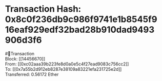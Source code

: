 
Transaction Hash: 0x8c0f236db9c986f9741e1b8545f916eaf929edf32bad28b910dad9493906d3f6
====================================================================================
  
#💸Transaction  
Block: [[14456670]]  
From: [[0xc02aaa39b223fe8d0a0e5c4f27ead9083c756cc2]]  
To: [[0x7a55b2d912eb8287e38109a83221efa231725e2d]]  
Transferred: 0.56172 Ether